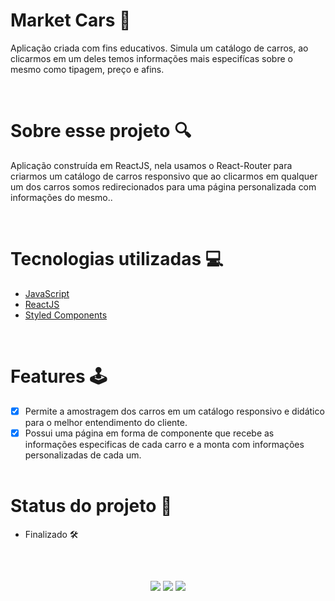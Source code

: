# Market Cars 🚗
Aplicação criada com fins educativos. Simula um catálogo de carros, ao clicarmos em um deles temos informações mais especifícas sobre o mesmo como tipagem, preço e afins. 

<br>

# Sobre esse projeto 🔍
<p>Aplicação construída em ReactJS, nela usamos o React-Router para criarmos um catálogo de carros responsivo que ao clicarmos em qualquer um dos carros somos redirecionados para uma página personalizada com informações do mesmo..</p>
<br> 

# Tecnologias utilizadas 💻
- <a href="https://www.javascript.com/">JavaScript</a>
- <a href="https://pt-br.reactjs.org/">ReactJS</a>
- <a href="https://styled-components.com/">Styled Components</a>
<br>

# Features 🕹
- [x] Permite a amostragem dos carros em um catálogo responsivo e didático para o melhor entendimento do cliente.
- [x] Possui uma página em forma de componente que recebe as informações especificas de cada carro e a monta com informações personalizadas de cada um. 
<br><br>

# Status do projeto 📌
- Finalizado 🛠

##
 <br><div align="center"> 
   <a href="https://instagram.com/pedropml" target="_blank"><img src="https://img.shields.io/badge/-Instagram-%23E4405F?style=for-the-badge&logo=instagram&logoColor=white" target="_blank"></a>
   <a href = "mailto:pedroaksson@gmail.com"><img src="https://img.shields.io/badge/-Gmail-%23333?style=for-the-badge&logo=gmail&logoColor=white" target="_blank"></a>
   <a href="https://www.linkedin.com/in/pedro-paulo-361143226/" target="_blank"><img src="https://img.shields.io/badge/-LinkedIn-%230077B5?style=for-the-badge&logo=linkedin&logoColor=white" target="_blank"></a> 
 </div>
